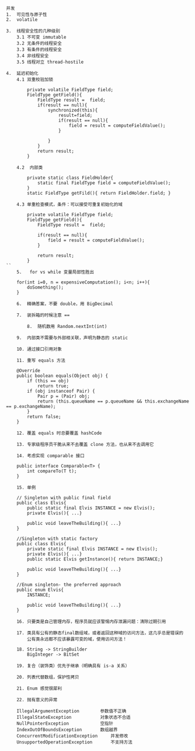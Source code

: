     并发
	1.	可见性与原子性
	2.	volatile

    3.	线程安全性的几种级别
		3.1	不可变 immutable
		3.2	无条件的线程安全
		3.3	有条件的线程安全
		3.4	非线程安全
		3.5	线程对立 thread-hostile

    4.	延迟初始化
		4.1	双重校验加锁
```
		private volatile FieldType field;
		FieldType getField(){
			FieldType result =  field;
			if(result == null){
				synchronized(this){
					result=field;
					if(result == null){
						field = result = computeFieldValue();
					}

				}
			}
			return result;
		}
```		
		4.2	 内部类
```
		private static class FieldHolder{
			static final FieldType field = computeFieldValue();
		}
		static FieldType getFild(){ return FieldHolder.field; }
```
		4.3	单重检查模式，条件：可以接受可重复初始化的域
```
		private volatile FieldType field;
		FieldType getField(){
			FieldType result =  field;
			
			if(result == null){
				field = result = computeFieldValue();
			}

			return result;
		}
``
	5.	 for vs while 变量局部性胜出
```
		for(int i=0, n = expensiveComputation(); i<n; i++){
			doSomething();
		}
```
 	6.	精确答案，不要 double，用 BigDecimal

 	7.	装拆箱的时候注意 ==

    	8.	随机数用 Random.nextInt(int)

 	9.	内部类不需要与外部相关联，声明为静态的 static

 	10.	通过接口引用对象

 	11.	重写 equals 方法
 ```
 	    @Override
		public boolean equals(Object obj) {
			if (this == obj)
				return true;
			if (obj instanceof Pair) {
				Pair p = (Pair) obj;
				return (this.queueName == p.queueName && this.exchangeName == p.exchangeName);
			}
			return false;
		}
```		
	12.	覆盖 equals 时总要覆盖 hashCode

	13.	专家级程序员干脆从来不去覆盖 clone 方法，也从来不去调用它

	14.	考虑实现 comparable 接口
```
		public interface Comparable<T> {
			int compareTo(T t);
		}
```
	15.	单例
```
		// Singleton with public final field
		public class Elvis{
			public static final Elvis INSTANCE = new Elvis();
			private Elvis(){ ...}

			public void leaveTheBuilding(){ ...}
		}

		//Singleton with static factory
		public class Elvis{
			private static final Elvis INSTANCE = new Elvis();
			private Elvis(){ ...}
			public static Elvis getInstance(){ return INSTANCE;}

			public void leaveTheBuilding(){ ...}
		}

		//Enum singleton- the preferred approach
		public enum Elvis{
			INSTANCE;

			public void leaveTheBuilding(){ ...}
		}
```
	16.	只要类是自己管理内存，程序员就应该警惕内存泄漏问题：清除过期引用

	17.	类具有公有的静态final数组域，或者返回这种域的访问方法，这几乎总是错误的
		公有类永远都不应该暴露可变的域，使用访问方法！

	18.	String -> StringBuilder
		BigInteger -> BitSet

	19.	复合（装饰类）优先于继承（明确具有 is-a 关系）

	20.	列表代替数组，保护性拷贝

	21.	Enum 感觉很犀利

	22.	抛有意义的异常
```
		IllegalArgumentException		参数值不正确
		IllegalStateException			对象状态不合适
		NullPointerException			空指针
		IndexOutOfBoundsException		数组越界
		ConcurrentModificationException		并发修改
		UnsupportedOperationException		不支持方法
```
